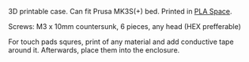 3D printable case. Can fit Prusa MK3S(+) bed. Printed in [PLA Space](https://e-radionica.com/en/e-radionica-com-special-filament-1-75mm-space.html).

Screws: M3 x 10mm countersunk, 6 pieces, any head (HEX prefferable)

For touch pads squres, print of any material and add conductive tape around it. Afterwards, place them into the enclosure. 
